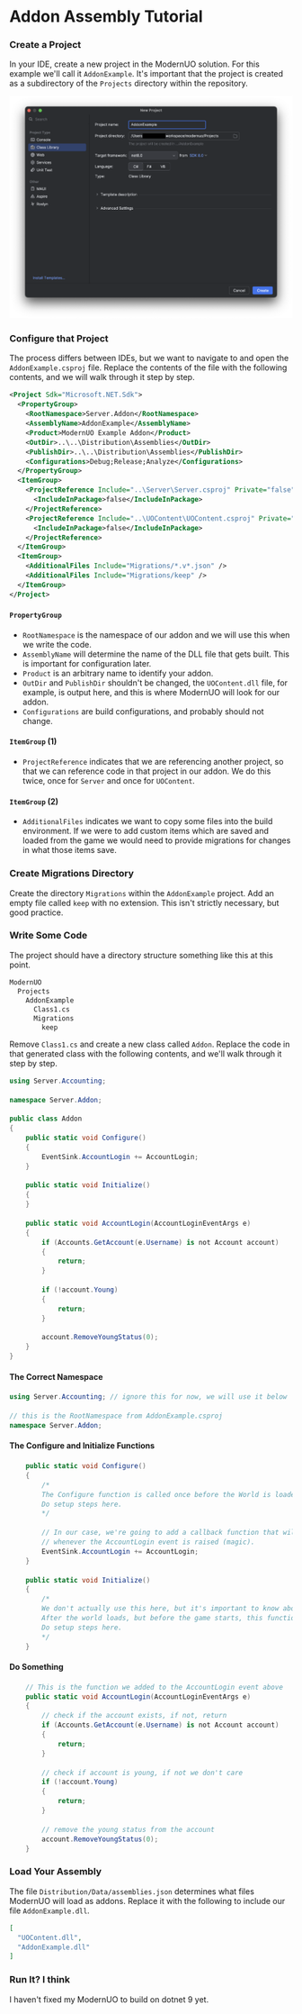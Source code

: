 # Addon Assembly Tutorial

### Create a Project

In your IDE, create a new project in the ModernUO solution.  For this example we'll call it `AddonExample`.  It's important that the project is created as a subdirectory of the `Projects` directory within the repository.

![001-new-project.png](001-new-project.png)

### Configure that Project

The process differs between IDEs, but we want to navigate to and open the `AddonExample.csproj` file.  Replace the contents of the file with the following contents, and we will walk through it step by step.

```xml
<Project Sdk="Microsoft.NET.Sdk">
  <PropertyGroup>
    <RootNamespace>Server.Addon</RootNamespace>
    <AssemblyName>AddonExample</AssemblyName>
    <Product>ModernUO Example Addon</Product>
    <OutDir>..\..\Distribution\Assemblies</OutDir>
    <PublishDir>..\..\Distribution\Assemblies</PublishDir>
    <Configurations>Debug;Release;Analyze</Configurations>
  </PropertyGroup>
  <ItemGroup>
    <ProjectReference Include="..\Server\Server.csproj" Private="false" PrivateAssets="All" IncludeAssets="None">
      <IncludeInPackage>false</IncludeInPackage>
    </ProjectReference>
    <ProjectReference Include="..\UOContent\UOContent.csproj" Private="false" PrivateAssets="All" IncludeAssets="None">
      <IncludeInPackage>false</IncludeInPackage>
    </ProjectReference>
  </ItemGroup>
  <ItemGroup>
    <AdditionalFiles Include="Migrations/*.v*.json" />
    <AdditionalFiles Include="Migrations/keep" />
  </ItemGroup>
</Project>
```
#### `PropertyGroup`

* `RootNamespace` is the namespace of our addon and we will use this when we write the code.
* `AssemblyName` will determine the name of the DLL file that gets built.  This is important for configuration later.
* `Product` is an arbitrary name to identify your addon.
* `OutDir` and `PublishDir` shouldn't be changed, the `UOContent.dll` file, for example, is output here, and this is where ModernUO will look for our addon.
* `Configurations` are build configurations, and probably should not change.

#### `ItemGroup` (1)

* `ProjectReference` indicates that we are referencing another project, so that we can reference code in that project in our addon.  We do this twice, once for `Server` and once for `UOContent`.

#### `ItemGroup` (2)

* `AdditionalFiles` indicates we want to copy some files into the build environment.  If we were to add custom items which are saved and loaded from the game we would need to provide migrations for changes in what those items save.

### Create Migrations Directory

Create the directory `Migrations` within the `AddonExample` project.  Add an empty file called `keep` with no extension.  This isn't strictly necessary, but good practice.

### Write Some Code

The project should have a directory structure something like this at this point.

```
ModernUO
  Projects
    AddonExample
      Class1.cs
      Migrations
        keep
```

Remove `Class1.cs` and create a new class called `Addon`.  Replace the code in that generated class with the following contents, and we'll walk through it step by step.

```csharp
using Server.Accounting;

namespace Server.Addon;

public class Addon
{
    public static void Configure()
    {
        EventSink.AccountLogin += AccountLogin;
    }

    public static void Initialize()
    {
    }

    public static void AccountLogin(AccountLoginEventArgs e)
    {
        if (Accounts.GetAccount(e.Username) is not Account account)
        {
            return;
        }

        if (!account.Young)
        {
            return;
        }

        account.RemoveYoungStatus(0);
    }
}
```

#### The Correct Namespace
```csharp
using Server.Accounting; // ignore this for now, we will use it below

// this is the RootNamespace from AddonExample.csproj
namespace Server.Addon;
```

#### The Configure and Initialize Functions

```csharp
    public static void Configure()
    {
        /*
        The Configure function is called once before the World is loaded.
        Do setup steps here.
        */

        // In our case, we're going to add a callback function that will get called
        // whenever the AccountLogin event is raised (magic).
        EventSink.AccountLogin += AccountLogin;
    }

    public static void Initialize()
    {
        /*
        We don't actually use this here, but it's important to know about the Initialize function.
        After the world loads, but before the game starts, this function is called once.
        Do setup steps here.
        */
    }
```

#### Do Something
```csharp
    // This is the function we added to the AccountLogin event above
    public static void AccountLogin(AccountLoginEventArgs e)
    {
        // check if the account exists, if not, return
        if (Accounts.GetAccount(e.Username) is not Account account)
        {
            return;
        }

        // check if account is young, if not we don't care
        if (!account.Young)
        {
            return;
        }

        // remove the young status from the account
        account.RemoveYoungStatus(0);
    }
```

### Load Your Assembly

The file `Distribution/Data/assemblies.json` determines what files ModernUO will load as addons.  Replace it with the following to include our file `AddonExample.dll`.

```json
[
  "UOContent.dll",
  "AddonExample.dll"
]
```

### Run It? I think

I haven't fixed my ModernUO to build on dotnet 9 yet.
